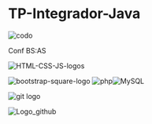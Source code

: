 # TP-Integrador-Java

![codo](https://github.com/claumiranda/TP-Integrador-Java/assets/133828623/72586a38-6711-4e8b-929b-81fbdc7cdd44)

Conf BS:AS 

![HTML-CSS-JS-logos](https://github.com/claumiranda/TP-Integrador-Java/assets/133828623/aefb205d-164b-415e-8391-b8f9b1187572)

![bootstrap-square-logo](https://github.com/claumiranda/TP-Integrador-Java/assets/133828623/1e1a1804-85f0-404b-8ef9-a12dd85269d4)
![php](https://github.com/claumiranda/TP-Integrador-Java/assets/133828623/c581f8fb-3dc9-4de0-b224-979dc1e80af4)![MySQL](https://github.com/claumiranda/TP-Integrador-Java/assets/133828623/baddc5f3-d634-4c52-8977-b6b1fdc4a8ad)

![git logo](https://github.com/claumiranda/TP-Integrador-Java/assets/133828623/47b4d631-b62d-4733-911b-e1ccfcc1d32e)

![Logo_github](https://github.com/claumiranda/TP-Integrador-Java/assets/133828623/3aa1cbd1-813e-4a33-a0f4-9f47e757c7de)
